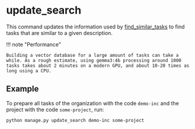 # update_search

This command updates the information used by [find_similar_tasks](find_similar_tasks.md) to find tasks that are similar to a given description.

!!! note "Performance"

    Building a vector database for a large amount of tasks can take a while. As a rough estimate, using gemma3:4b processing around 1000 tasks takes about 2 minutes on a modern GPU, and about 10-20 times as long using a CPU.

## Example

To prepare all tasks of the organization with the code `demo-inc` and the project with the code `some-project`, run:

```bash
python manage.py update_search demo-inc some-project
```

